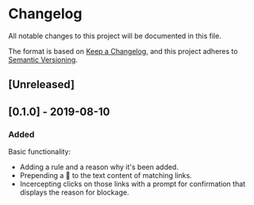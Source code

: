 # Changelog

All notable changes to this project will be documented in this file.

The format is based on [Keep a Changelog](https://keepachangelog.com/en/1.0.0/), and this project adheres to [Semantic Versioning](https://semver.org/spec/v2.0.0.html).

## [Unreleased]

## [0.1.0] - 2019-08-10

### Added

Basic functionality:

- Adding a rule and a reason why it's been added.
- Prepending a 😤 to the text content of matching links.
- Incercepting clicks on those links with a prompt for confirmation that displays the reason for blockage.
